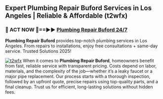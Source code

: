 ## Expert Plumbing Repair Buford Services in Los Angeles | Reliable & Affordable (t2wfx)  

<h3>🚿 ACT NOW 🌟==►► <a href="https://tinyurl.com/2ne6vx2x" rel="nofollow">Plumbing Repair Buford 24/7</a></h3>

**Plumbing Repair Buford** provides top-notch plumbing services in Los Angeles. From repairs to installations, enjoy free consultations + same-day service. Trusted Solutions 2025!

[![t2wfx](https://i.imgur.com/4PFF4AK.jpeg)](https://tinyurl.com/2ne6vx2x)
When it comes to **Plumbing Repair Buford**, homeowners benefit from fast, reliable service with transparent pricing. Costs depend on labor, materials, and the complexity of the job—whether it’s a leaky faucet or a major pipe replacement. Our process starts with a thorough inspection, followed by an upfront quote, precise repairs using top-quality parts, and a final cleanup. Trust us for efficient, long-lasting solutions without hidden fees.